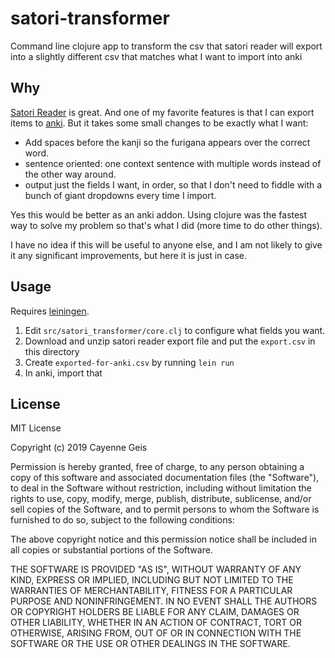 # satori-transformer

Command line clojure app to transform the csv that satori reader will export into a slightly different csv that matches what I want to import into anki

## Why

[Satori Reader](https://satorireader.com) is great. And one of my favorite features is that I can export items to [anki](https://ankisrs.net). But it takes some small changes to be exactly what I want:
* Add spaces before the kanji so the furigana appears over the correct word.
* sentence oriented: one context sentence with multiple words instead of the other way around.
* output just the fields I want, in order, so that I don't need to fiddle with a bunch of giant dropdowns every time I import.

Yes this would be better as an anki addon. Using clojure was the fastest way to solve my problem so that's what I did (more time to do other things).

I have no idea if this will be useful to anyone else, and I am not likely to give it any significant improvements, but here it is just in case.

## Usage

Requires [leiningen](https://leiningen.org).

1. Edit `src/satori_transformer/core.clj` to configure what fields you want.
2. Download and unzip satori reader export file and put the `export.csv` in this directory
3. Create `exported-for-anki.csv` by running `lein run`
4. In anki, import that

## License

MIT License

Copyright (c) 2019 Cayenne Geis

Permission is hereby granted, free of charge, to any person obtaining a copy
of this software and associated documentation files (the "Software"), to deal
in the Software without restriction, including without limitation the rights
to use, copy, modify, merge, publish, distribute, sublicense, and/or sell
copies of the Software, and to permit persons to whom the Software is
furnished to do so, subject to the following conditions:

The above copyright notice and this permission notice shall be included in all
copies or substantial portions of the Software.

THE SOFTWARE IS PROVIDED "AS IS", WITHOUT WARRANTY OF ANY KIND, EXPRESS OR
IMPLIED, INCLUDING BUT NOT LIMITED TO THE WARRANTIES OF MERCHANTABILITY,
FITNESS FOR A PARTICULAR PURPOSE AND NONINFRINGEMENT. IN NO EVENT SHALL THE
AUTHORS OR COPYRIGHT HOLDERS BE LIABLE FOR ANY CLAIM, DAMAGES OR OTHER
LIABILITY, WHETHER IN AN ACTION OF CONTRACT, TORT OR OTHERWISE, ARISING FROM,
OUT OF OR IN CONNECTION WITH THE SOFTWARE OR THE USE OR OTHER DEALINGS IN THE
SOFTWARE.
